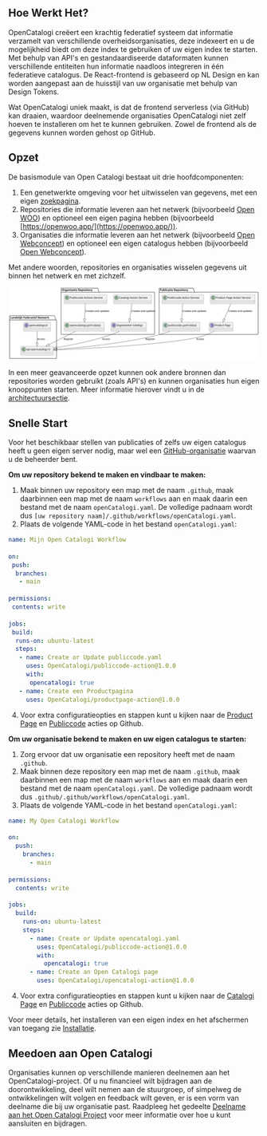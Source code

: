 ## Hoe Werkt Het?

OpenCatalogi creëert een krachtig federatief systeem dat informatie verzamelt van verschillende overheidsorganisaties, deze indexeert en u de mogelijkheid biedt om deze index te gebruiken of uw eigen index te starten. Met behulp van API's en gestandaardiseerde dataformaten kunnen verschillende entiteiten hun informatie naadloos integreren in één federatieve catalogus. De React-frontend is gebaseerd op NL Design en kan worden aangepast aan de huisstijl van uw organisatie met behulp van Design Tokens.

Wat OpenCatalogi uniek maakt, is dat de frontend serverless (via GitHub) kan draaien, waardoor deelnemende organisaties OpenCatalogi niet zelf hoeven te installeren om het te kunnen gebruiken. Zowel de frontend als de gegevens kunnen worden gehost op GitHub.

## Opzet
De basismodule van Open Catalogi bestaat uit drie hoofdcomponenten:

1. Een genetwerkte omgeving voor het uitwisselen van gegevens, met een eigen [zoekpagina](https://opencatalogi.nl/).
2. Repositories die informatie leveren aan het netwerk (bijvoorbeeld [Open WOO](https://github.com/ConductionNL/woo-website-template)) en optioneel een eigen pagina hebben (bijvoorbeeld [https://openwoo.app/](https://openwoo.app/)).
3. Organisaties die informatie leveren aan het netwerk (bijvoorbeeld [Open Webconcept](https://github.com/OpenWebconcept)) en optioneel een eigen catalogus hebben (bijvoorbeeld [Open Webconcept](https://openwebconcept.github.io/.github/)).

Met andere woorden, repositories en organisaties wisselen gegevens uit binnen het netwerk en met zichzelf.

![UML Diagram van OpenCatalogi](https://raw.githubusercontent.com/OpenCatalogi/.github/main/docs/handleidingen/architectuur_basic.svg "UML Diagram van OpenCatalogi")

In een meer geavanceerde opzet kunnen ook andere bronnen dan repositories worden gebruikt (zoals API's) en kunnen organisaties hun eigen knooppunten starten. Meer informatie hierover vindt u in de [architectuursectie](https://documentatie.opencatalogi.nl/pages/Handleidingen/Architectuur).

## Snelle Start
Voor het beschikbaar stellen van publicaties of zelfs uw eigen catalogus heeft u geen eigen server nodig, maar wel een [GitHub-organisatie](https://docs.github.com/en/organizations/collaborating-with-groups-in-organizations/creating-a-new-organization-from-scratch) waarvan u de beheerder bent.

**Om uw repository bekend te maken en vindbaar te maken:**
1. Maak binnen uw repository een map met de naam `.github`, maak daarbinnen een map met de naam `workflows` aan en maak daarin een bestand met de naam `openCatalogi.yaml`. De volledige padnaam wordt dus `[uw repository naam]/.github/workflows/openCatalogi.yaml`.
3. Plaats de volgende YAML-code in het bestand `openCatalogi.yaml`:

```yaml
name: Mijn Open Catalogi Workflow

on:
 push:
  branches:
   - main

permissions:
 contents: write

jobs:
 build:
  runs-on: ubuntu-latest
  steps:
   - name: Create or Update publiccode.yaml
     uses: OpenCatalogi/publiccode-action@1.0.0
     with:
      opencatalogi: true
   - name: Create een Productpagina
     uses: OpenCatalogi/productpage-action@1.0.0
````
4. Voor extra configuratieopties en stappen kunt u kijken naar de [Product Page](https://github.com/marketplace/actions/create-an-product-page) en [Publiccode](https://github.com/marketplace/actions/create-or-update-publiccode-yaml) acties op Github.

**Om uw organisatie bekend te maken en uw eigen catalogus te starten:**

1. Zorg ervoor dat uw organisatie een repository heeft met de naam `.github`.
2. Maak binnen deze repository een map met de naam `.github`, maak daarbinnen een map met de naam `workflows` aan en maak daarin een bestand met de naam `openCatalogi.yaml`. De volledige padnaam wordt dus `.github/.github/workflows/openCatalogi.yaml`.
3. Plaats de volgende YAML-code in het bestand `openCatalogi.yaml`:
````yaml
name: My Open Catalogi Workflow

on:
  push:
    branches:
      - main

permissions:
  contents: write

jobs:
  build:
    runs-on: ubuntu-latest
    steps:              
      - name: Create or Update opencatalogi.yaml
        uses: OpenCatalogi/publiccode-action@1.0.0
        with:
          opencatalogi: true
      - name: Create an Open Catalogi page
        uses: OpenCatalogi/opencatalogi-action@1.0.0
````
4. Voor extra configuratieopties en stappen kunt u kijken naar de [Catalogi Page](https://github.com/marketplace/actions/create-an-open-catalogi-page) en [Publiccode](https://github.com/marketplace/actions/create-or-update-publiccode-yaml) acties op Github.

Voor meer details, het installeren van een eigen index en het afschermen van toegang zie [Installatie](https://documentatie.opencatalogi.nl/pages/Handleidingen/Installatie).

## Meedoen aan Open Catalogi

Organisaties kunnen op verschillende manieren deelnemen aan het OpenCatalogi-project. Of u nu financieel wilt bijdragen aan de doorontwikkeling, deel wilt nemen aan de stuurgroep, of simpelweg de ontwikkelingen wilt volgen en feedback wilt geven, er is een vorm van deelname die bij uw organisatie past. Raadpleeg het gedeelte <a href="https://documentatie.opencatalogi.nl/pages/Handleidingen/Deelnemen">Deelname aan het Open Catalogi Project</a>
 voor meer informatie over hoe u kunt aansluiten en bijdragen.
